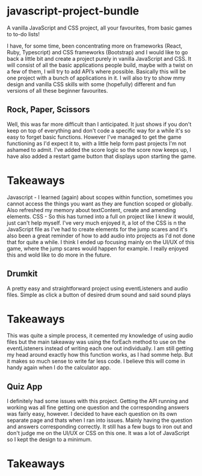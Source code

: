 # javascript-project-bundle

A vanilla JavaScript and CSS project, all your favourites, from basic games to to-do lists!

I have, for some time, been concentrating more on frameworks (React, Ruby, Typescript) and CSS frameworks (Bootstrap) and I would like to go back a little bit and create a project purely in vanilla JavaScript and CSS. It will consist of all the basic applications people build, maybe with a twist on a few of them, I will try to add API’s where possible. Basically this will be one project with a bunch of applications in it. I will also try to show mmy design and vanilla CSS skills with some (hopefully) different and fun versions of all these beginner favourites.

## Rock, Paper, Scissors

Well, this was far more difficult than I anticipated. It just shows if you don't keep on top of everything and don't code a specific way for a while it's so easy to forget basic functions. However I've managed to get the game functioning as I'd expect it to, with a little help form past projects I'm not ashamed to admit. I've added the score logic so the score now keeps up, I have also added a restart game button that displays upon starting the game.

# Takeaways

Javascript - I learned (again) about scopes within function, sometimes you cannot access the things you want as they are function scoped or globally. Also refreshed my memory about textContent, create and amending elements.
CSS - So this has turned into a full on project like I knew it would, just can't help myself. I've very much enjoyed it, a lot of the CSS is n the JavaScript file as I've had to create elements for the jump scares and it's also been a great reminder of how to add audio into projects as I'd not done that for quite a while. I think I ended up focusing mainly on the UI/UX of this game, where the jump scares would happen for example. I really enjoyed this and wold like to do more in the future.

## Drumkit

A pretty easy and straightforward project using eventListeners and audio files. Simple as click a button of desired drum sound and said sound plays

# Takeaways

This was quite a simple process, it cemented my knowledge of using audio files but the main takeaway was using the forEach method to use on the eventListeners instead of writing each one out individually. I am still getting my head around exactly how this function works, as I had somme help. But it makes so much sense to write far less code. I believe this will come in handy again when I do the calculator app.

## Quiz App

I definitely had some issues with this project. Getting the API running and working was all fine getting one question and the corresponding answers was fairly easy, however. I decided to have each question on its own separate page and thats when I ran into issues. Mainly having the question and answers corresponding correctly. It still has a few bugs to iron out and don't judge me on the UI/UX or CSS on this one. It was a lot of JavaScript so I kept the design to a minimum.

# Takeaways
